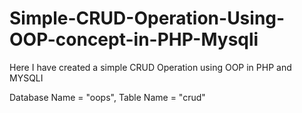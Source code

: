 # Simple-CRUD-Operation-Using-OOP-concept-in-PHP-Mysqli
Here I have created a simple CRUD Operation using OOP in PHP and MYSQLI

Database Name = "oops", 
Table Name = "crud"
